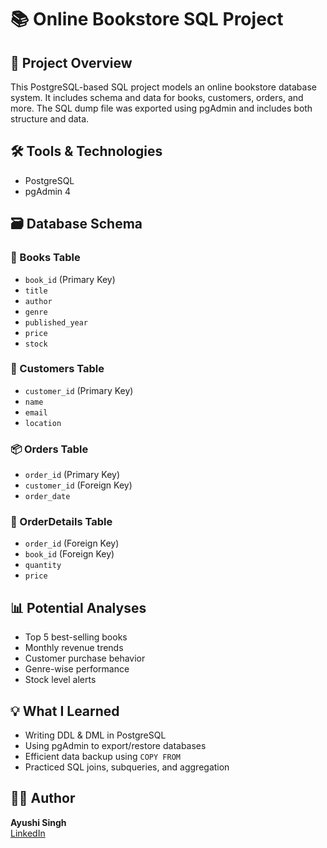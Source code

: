 # 📚 Online Bookstore SQL Project

## 📌 Project Overview
This PostgreSQL-based SQL project models an online bookstore database system. It includes schema and data for books, customers, orders, and more. The SQL dump file was exported using pgAdmin and includes both structure and data.

## 🛠️ Tools & Technologies
- PostgreSQL
- pgAdmin 4

## 🗃️ Database Schema

### 📘 Books Table
- `book_id` (Primary Key)
- `title`
- `author`
- `genre`
- `published_year`
- `price`
- `stock`

### 👥 Customers Table
- `customer_id` (Primary Key)
- `name`
- `email`
- `location`

### 📦 Orders Table
- `order_id` (Primary Key)
- `customer_id` (Foreign Key)
- `order_date`

### 🧾 OrderDetails Table
- `order_id` (Foreign Key)
- `book_id` (Foreign Key)
- `quantity`
- `price`

## 📊 Potential Analyses
- Top 5 best-selling books
- Monthly revenue trends
- Customer purchase behavior
- Genre-wise performance
- Stock level alerts

## 💡 What I Learned
- Writing DDL & DML in PostgreSQL
- Using pgAdmin to export/restore databases
- Efficient data backup using `COPY FROM`
- Practiced SQL joins, subqueries, and aggregation

## 👩‍💻 Author
**Ayushi Singh**  
[LinkedIn](www.linkedin.com/in/ayushi-singh-9259b5244)
